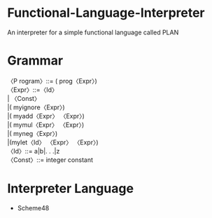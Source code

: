 # Functional-Language-Interpreter
An interpreter for a simple functional language called PLAN
# Grammar
〈P rogram〉::= ( prog〈Expr〉)  
〈Expr〉::=〈Id〉  
| 〈Const〉  
|( myignore〈Expr〉)  
|( myadd〈Expr〉 〈Expr〉)  
|( mymul〈Expr〉 〈Expr〉)  
|( myneg〈Expr〉)  
|(mylet〈Id〉 〈Expr〉 〈Expr〉)  
〈Id〉::= a|b|. . .|z  
〈Const〉::= integer constant
# Interpreter Language
* Scheme48
